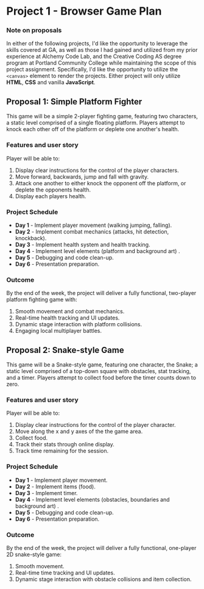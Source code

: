 # **Project 1 - Browser Game Plan**

### **Note on proposals**
In either of the following projects, I'd like the opportunity to leverage the skills covered at GA, as well as those I had gained and utilized from my prior experience at Alchemy Code Lab, and the Creative Coding AS degree program at Portland Community College while maintaining the scope of this project assignment. Specifically, I'd like the opportunity to utilize the `<canvas>` element to render the projects. Either project will only utilize **HTML**, **CSS** and vanilla **JavaScript**.


## **Proposal 1: Simple Platform Fighter**

This game will be a simple 2-player fighting game, featuring two characters, a static level comprised of a single floating platform. Players attempt to knock each other off of the platform or deplete one another's health.

### **Features and user story**

Player will be able to:

1. Display clear instructions for the control of the player characters.
1. Move forward, backwards, jump and fall with gravity.
1. Attack one another to either knock the opponent off the platform, or deplete the opponents health.
1. Display each players health.

### **Project Schedule**

* **Day 1** - Implement player movement (walking jumping, falling).
* **Day 2** - Implement combat mechanics (attacks, hit detection, knockback).
* **Day 3** - Implement health system and health tracking.
* **Day 4** - Implement level elements (platform and background art) .
* **Day 5** - Debugging and code clean-up.
* **Day 6** - Presentation preparation.

### **Outcome**

By the end of the week, the project will deliver a fully functional, two-player platform fighting game with:

1. Smooth movement and combat mechanics.
1. Real-time health tracking and UI updates.
1. Dynamic stage interaction with platform collisions.
1. Engaging local multiplayer battles.

## **Proposal 2: Snake-style Game**

This game will be a Snake-style game, featuring one character, the Snake; a static level comprised of a top-down square with obstacles, stat tracking, and a timer. Players attempt to collect food before the timer counts down to zero.

### **Features and user story**

Player will be able to:

1. Display clear instructions for the control of the player character.
1. Move along the x and y axes of the the game area.
1. Collect food.
1. Track their stats through online display.
1. Track time remaining for the session.

### **Project Schedule**

* **Day 1** - Implement player movement.
* **Day 2** - Implement items (food).
* **Day 3** - Implement timer.
* **Day 4** - Implement level elements (obstacles, boundaries and background art) .
* **Day 5** - Debugging and  code clean-up.
* **Day 6** - Presentation preparation.

### **Outcome**

By the end of the week, the project will deliver a fully functional, one-player 2D snake-style game:

1. Smooth movement.
1. Real-time time tracking and UI updates.
1. Dynamic stage interaction with obstacle collisions and item collection.